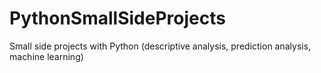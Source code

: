 # PythonSmallSideProjects
Small side projects with Python (descriptive analysis, prediction analysis, machine learning)
